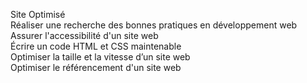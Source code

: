 Site Optimisé <br/>
Réaliser une recherche des bonnes pratiques en développement web<br/>
Assurer l'accessibilité d'un site web<br/>
Écrire un code HTML et CSS maintenable<br/>
Optimiser la taille et la vitesse d’un site web<br/>
Optimiser le référencement d'un site web<br/>
